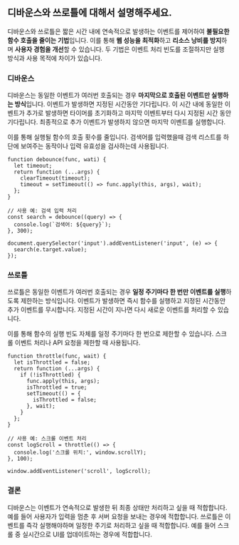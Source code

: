 ## 디바운스와 쓰로틀에 대해서 설명해주세요.

디바운스와 쓰로틀은 짧은 시간 내에 연속적으로 발생하는 이벤트를 제어하여 **불필요한 함수 호출을 줄이는 기법**입니다.
이를 통해 **웹 성능을 최적화**하고 **리소스 낭비를 방지**하며 **사용자 경험을 개선**할 수 있습니다.
두 기법은 이벤트 처리 빈도를 조절하지만 실행 방식과 사용 목적에 차이가 있습니다.

### 디바운스
디바운스는 동일한 이벤트가 여러번 호출되는 경우 **마지막으로 호출된 이벤트만 실행하는 방식**입니다.
이벤트가 발생하면 지정된 시간동안 기다립니다.
이 시간 내에 동일한 이벤트가 추가로 발생하면 타이머를 초기화하고 마지막 이벤트부터 다시 지정된 시간 동안 기다립니다.
최종적으로 추가 이벤트가 발생하지 않으면 마지막 이벤트를 실행합니다.

이를 통해 실행될 함수의 호출 횟수를 줄입니다.
검색어를 입력했을때 검색 리스트를 하단에 보여주는 동작이나 입력 유효성을 검사하는데 사용됩니다.

```
function debounce(func, wati) {
  let timeout;
  return function (...args) {
    clearTimeout(timeout);
    timeout = setTimeout(() => func.apply(this, args), wait);
  };
}

// 사용 예: 검색 입력 처리
const search = debounce((query) => {
  console.log(`검색어: ${query}`);
}, 300);

document.querySelector('input').addEventListener('input', (e) => {
  search(e.target.value);
});
```

### 쓰로틀
쓰로틀은 동일한 이벤트가 여러번 호출되는 경우 **일정 주기마다 한 번만 이벤트를 실행**하도록 제한하는 방식입니다.
이벤트가 발생하면 즉시 함수를 실행하고 지정된 시간동안 추가 이벤트를 무시합니다.
지정된 시간이 지나면 다시 새로운 이벤트를 처리할 수 있습니다.

이를 통해 함수의 실행 빈도 자체를 일정 주기마다 한 번으로 제한할 수 있습니다.
스크롤 이벤트 처리나 API 요청을 제한할 때 사용됩니다.

```
function throttle(func, wait) {
  let isThrottled = false;
  return function (...args) {
    if (!isThrottled) {
      func.apply(this, args);
      isThrottled = true;
      setTimeout(() = {
        isThrottled = false;
      }, wait);
    }
  };
}

// 사용 예: 스크롤 이벤트 처리
const logScroll = throttle(() => {
  console.log('스크롤 위치:', window.scrollY);
}, 100);

window.addEventListener('scroll', logScroll);
```

### 결론
디바운스는 이벤트가 연속적으로 발생한 뒤 최종 상태만 처리하고 싶을 때 적합합니다. 예를 들어 사용자가 입력을 멈춘 후 서버 요청을 보내는 경우에 적합합니다.
쓰로틀은 이벤트를 즉각 실행해야하며 일정한 주기로 처리하고 싶을 때 적합합니다. 예를 들어 스크롤 중 실시간으로 UI를 업데이트하는 경우에 적합합니다.
